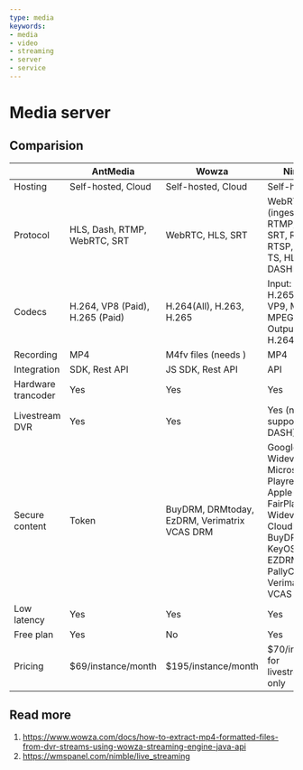 ```yaml
---
type: media
keywords:
- media
- video
- streaming
- server
- service
---
```

# Media server

## Comparision

|                    |            AntMedia             |                    Wowza                     |                                                              Nimble                                                               | Jitsi | Janus |                                              Flussonic                                               |
| ------------------ | ------------------------------- | -------------------------------------------- | --------------------------------------------------------------------------------------------------------------------------------- | ----- | ----- | ---------------------------------------------------------------------------------------------------- |
| Hosting            | Self-hosted, Cloud              | Self-hosted, Cloud                           | Self-hosted                                                                                                                       |       |       | Self-hosted, Cloud                                                                                   |
| Protocol           | HLS, Dash, RTMP, WebRTC, SRT    | WebRTC, HLS, SRT                             | WebRTC (ingest) WHIP, RTMP/RTMPS, SRT, RIST, RTSP, MPEG-TS, HLS, DASH                                                             |       |       | HLS, DASH,Low Latency,Player, WebRTC,MPEGTS, CBR,Cluster                                             |
| Codecs             | H.264, VP8 (Paid), H.265 (Paid) | H.264(All), H.263, H.265                     | Input: H.264, H.265, VP8, VP9, MPEG2, MPEG4. Output: H.264, H.265                                                                 |       |       | H264, H265, MPEG-2 Video, MPEG-2 Audio, AAC, AC3, MP3, G711a                                         |
| Recording          | MP4                             | M4fv files (needs )                          | MP4                                                                                                                               |       |       | Yes, local disk or s3                                                                                |
| Integration        | SDK, Rest API                   | JS SDK, Rest API                             | API                                                                                                                               |       |       | API                                                                                                  |
| Hardware trancoder | Yes                             | Yes                                          | Yes                                                                                                                               |       |       | Yes                                                                                                  |
| Livestream DVR     | Yes                             | Yes                                          | Yes (not support DASH)                                                                                                            |       |       | Yes                                                                                                  |
| Secure content     | Token                           | BuyDRM, DRMtoday, EzDRM, Verimatrix VCAS DRM | Google Widevine, Microsoft Playready, Apple FairPlay, Widevine Cloud Service, BuyDRM KeyOS, EZDRM, PallyCon, Verimatrix VCAS CPIX |       |       | EZDRM, DRM Conax, DRM Conax for Nagra, BuyDRM (KeyOS), Widevine, PallyCon, Irdeto, PlayReady, GS DRM |
| Low latency        | Yes                             | Yes                                          | Yes                                                                                                                               |       |       | Yes                                                                                                  |
| Free plan          | Yes                             | No                                           | Yes                                                                                                                               | Yes   | Yes   | No                                                                                                   |
| Pricing            | $69/instance/month              | $195/instance/month                          | $70/instance for livestreaming only                                                                                               | No    | No    | $249/instance/month                                                                                  |

## Read more

1. https://www.wowza.com/docs/how-to-extract-mp4-formatted-files-from-dvr-streams-using-wowza-streaming-engine-java-api
2. https://wmspanel.com/nimble/live_streaming